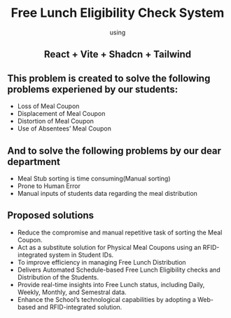 <div align="center">
  <h1>Free Lunch Eligibility Check System</h1>
  using <br />
  <h2>React + Vite + Shadcn + Tailwind</h2>
</div>

<h2>This problem is created to solve the following problems experiened by our students:</h2>
<ul>
  <li>Loss of Meal Coupon
  <li>Displacement of Meal Coupon </li>
  <li>Distortion of Meal Coupon</li>
  <li>Use of Absentees’ Meal Coupon</li>
</ul>

<h2>And to solve the following problems by our dear department</h2>
<ul>
  <li>Meal Stub sorting is time consuming(Manual sorting)</li>
  <li>Prone to Human Error</li>
  <li>Manual inputs of students data regarding the meal distribution </li>
</ul>

<h2> Proposed solutions </h2>
<ul>
  <li>Reduce the compromise and manual repetitive task of sorting the Meal Coupon. </li>
  <li>Act as a substitute solution for Physical Meal Coupons using an RFID-integrated system in Student IDs.  </li>
  <li>To improve efficiency in managing Free Lunch Distribution </li>
  <li>Delivers Automated Schedule-based Free Lunch Eligibility checks and Distribution of the Students. </li>
  <li>Provide real-time insights into Free Lunch status, including Daily, Weekly, Monthly, and Semestral data. </li>
  <li>Enhance the School’s technological capabilities by adopting a Web-based and RFID-integrated solution. </li>
</ul>
